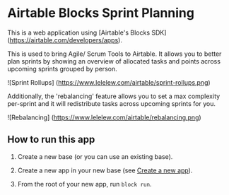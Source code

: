 # Airtable Blocks Sprint Planning

This is a web application using [Airtable's Blocks SDK] (https://airtable.com/developers/apps).

This is used to bring Agile/ Scrum Tools to Airtable. It allows you to better plan sprints by showing an overview of allocated tasks and points across upcoming sprints grouped by person.

![Sprint Rollups] (https://www.lelelew.com/airtable/sprint-rollups.png)

Additionally, the 'rebalancing' feature allows you to set a max complexity per-sprint and it will redistribute tasks across upcoming sprints for you.

![Rebalancing] (https://www.lelelew.com/airtable/rebalancing.png)

## How to run this app

1. Create a new base (or you can use an existing base).

2. Create a new app in your new base (see
   [Create a new app](https://airtable.com/developers/blocks/guides/hello-world-tutorial#create-a-new-app)).

3. From the root of your new app, run `block run`.
